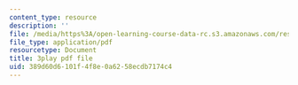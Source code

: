 ```yaml
---
content_type: resource
description: ''
file: /media/https%3A/open-learning-course-data-rc.s3.amazonaws.com/res-21g-001-the-user-friendly-classroom-fall-2020/389d60d6101f4f8e0a6258ecdb7174c4_Dy4KEXJsVIY.pdf
file_type: application/pdf
resourcetype: Document
title: 3play pdf file
uid: 389d60d6-101f-4f8e-0a62-58ecdb7174c4
---
```

